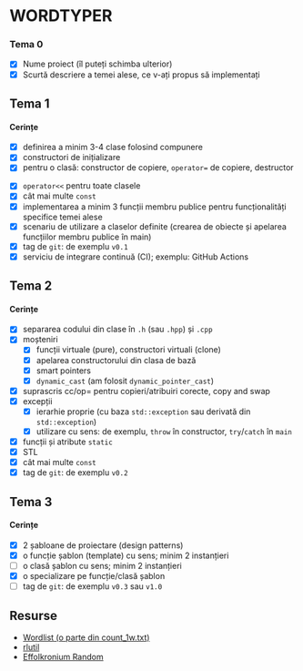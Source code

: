 
# WORDTYPER

### Tema 0

- [x] Nume proiect (îl puteți schimba ulterior)
- [x] Scurtă descriere a temei alese, ce v-ați propus să implementați

## Tema 1

#### Cerințe
- [x] definirea a minim 3-4 clase folosind compunere
- [x] constructori de inițializare
- [x] pentru o clasă: constructor de copiere, `operator=` de copiere, destructor
<!-- - [ ] pentru o altă clasă: constructor de mutare, `operator=` de mutare, destructor -->
<!-- - [ ] pentru o altă clasă: toate cele 5 funcții membru speciale -->
- [x] `operator<<` pentru toate clasele
- [x] cât mai multe `const`
- [x] implementarea a minim 3 funcții membru publice pentru funcționalități specifice temei alese
- [x] scenariu de utilizare a claselor definite (crearea de obiecte și apelarea funcțiilor membru publice în main)
- [x] tag de `git`: de exemplu `v0.1`
- [x] serviciu de integrare continuă (CI); exemplu: GitHub Actions

## Tema 2

#### Cerințe
- [x] separarea codului din clase în `.h` (sau `.hpp`) și `.cpp`
- [x] moșteniri
  - [x] funcții virtuale (pure), constructori virtuali (clone)
  - [x] apelarea constructorului din clasa de bază 
  - [x] smart pointers
  - [x] `dynamic_cast` (am folosit `dynamic_pointer_cast`)
- [x] suprascris cc/op= pentru copieri/atribuiri corecte, copy and swap
- [x] excepții
  - [x] ierarhie proprie (cu baza `std::exception` sau derivată din `std::exception`)
  - [x] utilizare cu sens: de exemplu, `throw` în constructor, `try`/`catch` în `main`
- [x] funcții și atribute `static`
- [x] STL
- [x] cât mai multe `const`
- [x] tag de `git`: de exemplu `v0.2`

## Tema 3

#### Cerințe
- [x] 2 șabloane de proiectare (design patterns)
- [x] o funcție șablon (template) cu sens; minim 2 instanțieri
- [ ] o clasă șablon cu sens; minim 2 instanțieri
- [x] o specializare pe funcție/clasă șablon
- [ ] tag de `git`: de exemplu `v0.3` sau `v1.0`

## Resurse

- [Wordlist (o parte din count_1w.txt)](http://norvig.com/ngrams/)
- [rlutil](https://github.com/tapio/rlutil)
- [Effolkronium Random](https://github.com/effolkronium/random)
